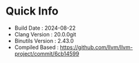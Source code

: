 # Quick Info
* Build Date : 2024-08-22
* Clang Version : 20.0.0git
* Binutils Version : 2.43.0
* Compiled Based : https://github.com/llvm/llvm-project/commit/6cb14599
